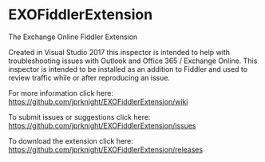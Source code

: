 # EXOFiddlerExtension
The Exchange Online Fiddler Extension

Created in Visual Studio 2017 this inspector is intended to help with troubleshooting issues with Outlook and Office 365 / Exchange Online. This inspector is intended to be installed as an addition to Fiddler and used to review traffic while or after reproducing an issue.

For more information click here: https://github.com/jprknight/EXOFiddlerExtension/wiki

To submit issues or suggestions click here: https://github.com/jprknight/EXOFiddlerExtension/issues

To download the extension click here: https://github.com/jprknight/EXOFiddlerExtension/releases
